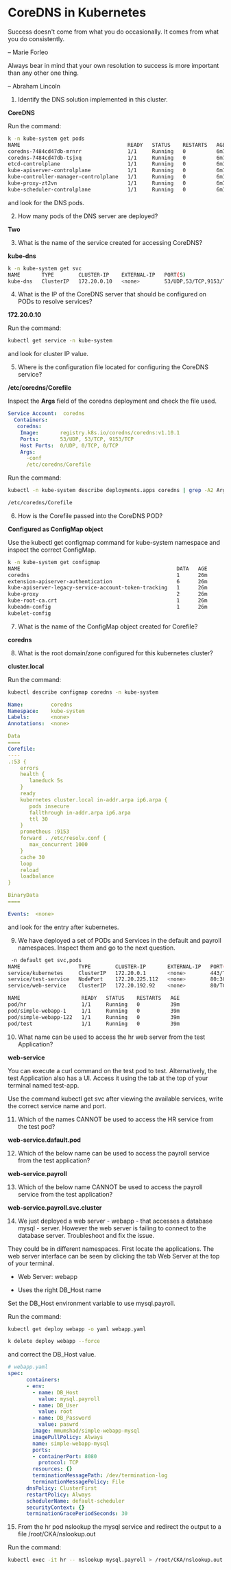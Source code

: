 # CoreDNS in Kubernetes

Success doesn't come from what you do occasionally. It comes from what you do consistently.

– Marie Forleo

Always bear in mind that your own resolution to success is more important than any other one thing.

– Abraham Lincoln

1. Identify the DNS solution implemented in this cluster.

**CoreDNS**

Run the command: 

```bash
k -n kube-system get pods
NAME                                   READY   STATUS    RESTARTS   AGE
coredns-7484cd47db-mrnrr               1/1     Running   0          6m7s
coredns-7484cd47db-tsjxq               1/1     Running   0          6m7s
etcd-controlplane                      1/1     Running   0          6m14s
kube-apiserver-controlplane            1/1     Running   0          6m14s
kube-controller-manager-controlplane   1/1     Running   0          6m14s
kube-proxy-zt2vn                       1/1     Running   0          6m7s
kube-scheduler-controlplane            1/1     Running   0          6m14s
```

and look for the DNS pods.

2. How many pods of the DNS server are deployed?

**Two**

3. What is the name of the service created for accessing CoreDNS?

**kube-dns**

```bash
k -n kube-system get svc
NAME       TYPE        CLUSTER-IP    EXTERNAL-IP   PORT(S)                  AGE
kube-dns   ClusterIP   172.20.0.10   <none>        53/UDP,53/TCP,9153/TCP   9m46s
```

4. What is the IP of the CoreDNS server that should be configured on PODs to resolve services?

**172.20.0.10**

Run the command: 

```bash
kubectl get service -n kube-system 
```

and look for cluster IP value.

5. Where is the configuration file located for configuring the CoreDNS service?

**/etc/coredns/Corefile**

Inspect the **Args** field of the coredns deployment and check the file used.

```yaml
Service Account:  coredns
  Containers:
   coredns:
    Image:       registry.k8s.io/coredns/coredns:v1.10.1
    Ports:       53/UDP, 53/TCP, 9153/TCP
    Host Ports:  0/UDP, 0/TCP, 0/TCP
    Args:
      -conf
      /etc/coredns/Corefile
```

Run the command: 

```bash
kubectl -n kube-system describe deployments.apps coredns | grep -A2 Args | grep Corefile

/etc/coredns/Corefile
```

6. How is the Corefile passed into the CoreDNS POD?

**Configured as ConfigMap object**

Use the kubectl get configmap command for kube-system namespace and inspect the correct ConfigMap.

```bash
k -n kube-system get configmap
NAME                                                   DATA   AGE
coredns                                                1      26m
extension-apiserver-authentication                     6      26m
kube-apiserver-legacy-service-account-token-tracking   1      26m
kube-proxy                                             2      26m
kube-root-ca.crt                                       1      26m
kubeadm-config                                         1      26m
kubelet-config  
```

7. What is the name of the ConfigMap object created for Corefile?

**coredns**

8. What is the root domain/zone configured for this kubernetes cluster?

**cluster.local**

Run the command: 

 ```bash
kubectl describe configmap coredns -n kube-system 
```

```yaml
Name:         coredns
Namespace:    kube-system
Labels:       <none>
Annotations:  <none>

Data
====
Corefile:
----
.:53 {
    errors
    health {
       lameduck 5s
    }
    ready
    kubernetes cluster.local in-addr.arpa ip6.arpa {
       pods insecure
       fallthrough in-addr.arpa ip6.arpa
       ttl 30
    }
    prometheus :9153
    forward . /etc/resolv.conf {
       max_concurrent 1000
    }
    cache 30
    loop
    reload
    loadbalance
}

BinaryData
====

Events:  <none>
```
and look for the entry after kubernetes.



9. We have deployed a set of PODs and Services in the default and payroll namespaces. Inspect them and go to the next question.

```bash
 -n default get svc,pods
NAME                   TYPE        CLUSTER-IP       EXTERNAL-IP   PORT(S)        AGE
service/kubernetes     ClusterIP   172.20.0.1       <none>        443/TCP        43m
service/test-service   NodePort    172.20.225.112   <none>        80:30080/TCP   39m
service/web-service    ClusterIP   172.20.192.92    <none>        80/TCP         39m

NAME                    READY   STATUS    RESTARTS   AGE
pod/hr                  1/1     Running   0          39m
pod/simple-webapp-1     1/1     Running   0          39m
pod/simple-webapp-122   1/1     Running   0          39m
pod/test                1/1     Running   0          39m
```

10. What name can be used to access the hr web server from the test Application?

**web-service**

You can execute a curl command on the test pod to test. Alternatively, the test Application also has a UI. Access it using the tab at the top of your terminal named test-app.

Use the command kubectl get svc after viewing the available services, write the correct service name and port.

11. Which of the names CANNOT be used to access the HR service from the test pod?

**web-service.dafault.pod**

12. Which of the below name can be used to access the payroll service from the test application?

**web-service.payroll**

13. Which of the below name CANNOT be used to access the payroll service from the test application?

**web-service.payroll.svc.cluster**

14. We just deployed a web server - webapp - that accesses a database mysql - server. However the web server is failing to connect to the database server. Troubleshoot and fix the issue.

They could be in different namespaces. First locate the applications. The web server interface can be seen by clicking the tab Web Server at the top of your terminal.

- Web Server: webapp

- Uses the right DB_Host name

Set the DB_Host environment variable to use mysql.payroll.

Run the command: 

```bash 
kubectl get deploy webapp -o yaml webapp.yaml

k delete deploy webapp --force

```

and correct the DB_Host value.

```yaml
# webapp.yaml
spec:
      containers:
      - env:
        - name: DB_Host
          value: mysql.payroll
        - name: DB_User
          value: root
        - name: DB_Password
          value: paswrd
        image: mmumshad/simple-webapp-mysql
        imagePullPolicy: Always
        name: simple-webapp-mysql
        ports:
        - containerPort: 8080
          protocol: TCP
        resources: {}
        terminationMessagePath: /dev/termination-log
        terminationMessagePolicy: File
      dnsPolicy: ClusterFirst
      restartPolicy: Always
      schedulerName: default-scheduler
      securityContext: {}
      terminationGracePeriodSeconds: 30
```

15. From the hr pod nslookup the mysql service and redirect the output to a file /root/CKA/nslookup.out

Run the command: 

```bash
kubectl exec -it hr -- nslookup mysql.payroll > /root/CKA/nslookup.out
```















